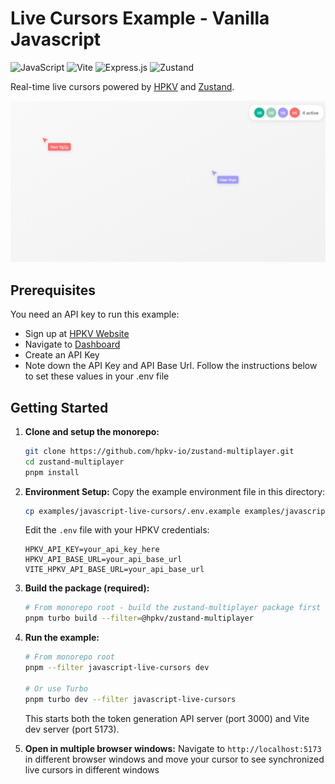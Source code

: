 # Live Cursors Example - Vanilla Javascript

![JavaScript](https://img.shields.io/badge/javascript-%23323330.svg?style=for-the-badge&logo=javascript&logoColor=%23F7DF1E)
![Vite](https://img.shields.io/badge/vite-%23646CFF.svg?style=for-the-badge&logo=vite&logoColor=white)
![Express.js](https://img.shields.io/badge/express.js-%23404d59.svg?style=for-the-badge&logo=express&logoColor=white)
![Zustand](https://img.shields.io/badge/zustand-%23FF6B6B.svg?style=for-the-badge&logo=zustand&logoColor=white)

Real-time live cursors powered by [HPKV](https://hpkv.io) and [Zustand](https://zustand.docs.pmnd.rs/).

![Live Cursors](../../.github/assets/examples/react-live-cursors.png)


## Prerequisites

You need an API key to run this example:

- Sign up at [HPKV Website](https://hpkv.io/signup)
- Navigate to [Dashboard](https://hpkv.io/dashboard)
- Create an API Key  
- Note down the API Key and API Base Url. Follow the instructions below to set these values in your .env file

## Getting Started

1. **Clone and setup the monorepo:**
   ```bash
   git clone https://github.com/hpkv-io/zustand-multiplayer.git
   cd zustand-multiplayer
   pnpm install
   ```

2. **Environment Setup:**
   Copy the example environment file in this directory:
   ```bash
   cp examples/javascript-live-cursors/.env.example examples/javascript-live-cursors/.env
   ```

   Edit the `.env` file with your HPKV credentials:
   ```env
   HPKV_API_KEY=your_api_key_here
   HPKV_API_BASE_URL=your_api_base_url
   VITE_HPKV_API_BASE_URL=your_api_base_url
   ```

3. **Build the package (required):**
   ```bash
   # From monorepo root - build the zustand-multiplayer package first
   pnpm turbo build --filter=@hpkv/zustand-multiplayer
   ```

4. **Run the example:**
   ```bash
   # From monorepo root
   pnpm --filter javascript-live-cursors dev
   
   # Or use Turbo
   pnpm turbo dev --filter javascript-live-cursors
   ```

   This starts both the token generation API server (port 3000) and Vite dev server (port 5173).

4. **Open in multiple browser windows:**
   Navigate to `http://localhost:5173` in different browser windows and move your cursor to see synchronized live cursors in different windows